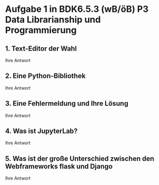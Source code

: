 # Aufgabe 1 in BDK6.5.3 (wB/öB) P3 Data Librarianship und Programmierung

## 1. Text-Editor der Wahl
Ihre Antwort

## 2. Eine Python-Bibliothek
Ihre Antwort

## 3. Eine Fehlermeldung und Ihre Lösung
Ihre Antwort

## 4. Was ist JupyterLab?
Ihre Antwort

## 5. Was ist der große Unterschied zwischen den Webframeworks flask und Django
Ihre Antwort